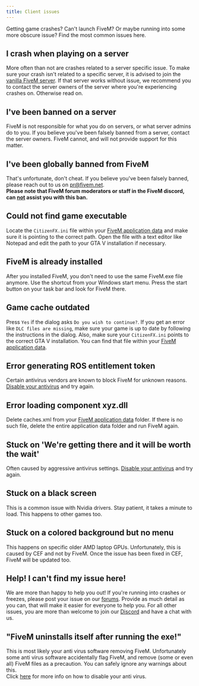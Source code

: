 ```yaml
---
title: Client issues
---
```


Getting game crashes? Can't launch FiveM? Or maybe running into some more
obscure issue? Find the most common issues here.

I crash when playing on a server
--------------------------------
More often than not are crashes related to a server specific issue. To make sure your crash isn't related to a specific
server, it is advised to join the [vanilla FiveM server][vanilla-server]. If that server works without issue, we
recommend you to contact the server owners of the server where you're experiencing crashes on. Otherwise read on.

I've been banned on a server
----------------------------
FiveM is not responsible for what you do on servers, or what server admins do to you. If you believe you've been
falsely banned from a server, contact the server owners. FiveM cannot, and will not provide support for this matter.

I've been globally banned from FiveM
------------------------------------
That's unfortunate, don't cheat.
If you believe you've been falsely banned, please reach out to us on [pr@fivem.net][email].
<br>**Please note that FiveM forum moderators or staff in the FiveM discord, can <u>not</u> assist you with this ban.**

Could not find game executable
------------------------------
<!-- https://media.discordapp.net/attachments/455024366091108352/479263072276578324/unknown.png -->
<!--<img src="/static/could-not-find-game-exec-error.png">-->
Locate the `CitizenFX.ini` file within your [FiveM application data][where-is-fivem-installed] and make sure it is
pointing to the correct path. Open the file with a text editor like Notepad and edit the path to your GTA V installation
if necessary.

FiveM is already installed
--------------------------
<!-- https://media.discordapp.net/attachments/455024366091108352/479267390836834306/unknown.png -->
After you installed FiveM, you don't need to use the same FiveM.exe file anymore. Use the shortcut from your Windows
start menu. Press the start button on your task bar and look for FiveM there.

Game cache outdated
-------------------
<!-- https://media.discordapp.net/attachments/455024366091108352/479268603510652946/unknown.png -->
<!-- https://vgy.me/JJJzfI.png -->
Press `Yes` if the dialog asks `Do you wish to continue?`. If you get an error like `DLC files are missing`, make sure
your game is up to date by following the instructions in the dialog. Also, make sure your `CitizenFX.ini` points to
the correct GTA V installation. You can find that file within your [FiveM application data][where-is-fivem-installed].

Error generating ROS entitlement token
--------------------------------------
<!-- https://i.imgur.com/IAobS5M.png -->
Certain antivirus vendors are known to block FiveM for unknown reasons.
[Disable your antivirus][disabling-antivirus] and try again.

Error loading component xyz.dll
-------------------------------
Delete caches.xml from your [FiveM application data][where-is-fivem-installed] folder.
If there is no such file, delete the entire application data folder and run FiveM again.

Stuck on 'We're getting there and it will be worth the wait'
------------------------------------------------------------
<!-- https://prnt.sc/kj02oo -->
Often caused by aggressive antivirus settings. [Disable your antivirus][disabling-antivirus] and try again.

Stuck on a black screen
-----------------------
This is a common issue with Nvidia drivers. Stay patient, it takes a minute to load. This happens to other games too.

Stuck on a colored background but no menu
------------------------------
This happens on specific older AMD laptop GPUs. Unfortunately, this is caused by CEF and not by FiveM. Once the issue
has been fixed in CEF, FiveM will be updated too.

Help! I can't find my issue here!
---------------------------------
We are more than happy to help you out! If you're running into crashes or freezes, please post your issue
on our [forums][forum]. Provide as much detail as you can, that will make it easier for everyone to help you.
For all other issues, you are more than welcome to join our [Discord][discord] and have a chat with us.

"FiveM uninstalls itself after running the exe!"
----------------------------------------------
This is most likely your anti virus software removing FiveM. Unfortunately some anti virus software accidentally flag FiveM, 
and remove (some or even all) FiveM files as a precaution. You can safely ignore any warnings about this.
<br>Click [here](/guides/disabling-antivirus/) for more info on how to disable your anti virus.


[where-is-fivem-installed]: /support/client-faq#where-is-fivem-installed
[disabling-antivirus]: /guides/disabling-antivirus
[email]: mailto:pr@fivem.net
[forum]: https://forum.fivem.net/
[discord]: https://discord.gg/GtvkUsc
[vanilla-server]: https://servers.fivem.net/#/servers/detail/198.27.79.239:45454
